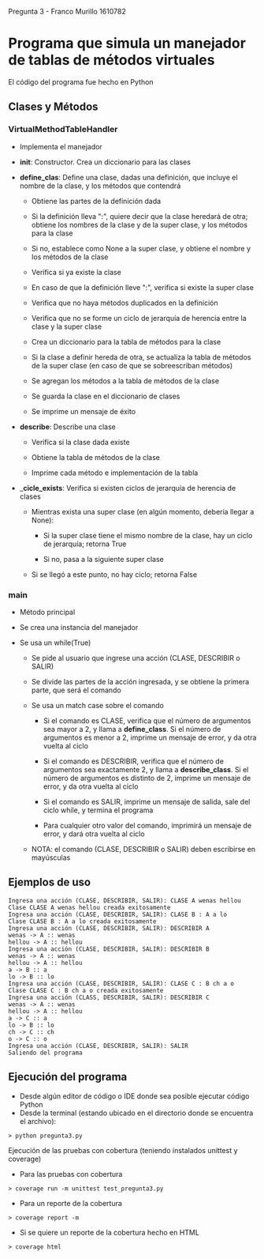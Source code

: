 Pregunta 3 - Franco Murillo 1610782

# Programa que simula un manejador de tablas de métodos virtuales

El código del programa fue hecho en Python

## Clases y Métodos

### VirtualMethodTableHandler 

- Implementa el manejador
    
- ____init____: Constructor. Crea un diccionario para las clases
    
- __define_clas__: Define una clase, dadas una definición, que incluye el nombre de la clase, y los métodos que contendrá

    - Obtiene las partes de la definición dada

    - Si la definición lleva ":", quiere decir que la clase heredará de otra; obtiene los nombres de la clase y de la super clase, y los métodos para la clase

    - Si no, establece como None a la super clase, y obtiene el nombre y los métodos de la clase

    - Verifica si ya existe la clase

    - En caso de que la definición lleve ":", verifica si existe la super clase

    - Verifica que no haya métodos duplicados en la definición

    - Verifica que no se forme un ciclo de jerarquía de herencia entre la clase y la super clase

    - Crea un diccionario para la tabla de métodos para la clase

    - Si la clase a definir hereda de otra, se actualiza la tabla de métodos de la super clase (en caso de que se sobreescriban métodos)

    - Se agregan los métodos a la tabla de métodos de la clase

    - Se guarda la clase en el diccionario de clases

    - Se imprime un mensaje de éxito

- __describe__: Describe una clase

    - Verifica si la clase dada existe

    - Obtiene la tabla de métodos de la clase

    - Imprime cada método e implementación de la tabla

- ___cicle_exists__: Verifica si existen ciclos de jerarquía de herencia de clases

    - Mientras exista una super clase (en algún momento, debería llegar a None):

        - Si la super clase tiene el mismo nombre de la clase, hay un ciclo de jerarquía; retorna True

        - Si no, pasa a la siguiente super clase
        
    - Si se llegó a este punto, no hay ciclo; retorna False

### main
- Método principal

- Se crea una instancia del manejador

- Se usa un while(True)

    - Se pide al usuario que ingrese una acción (CLASE, DESCRIBIR o SALIR)

    - Se divide las partes de la acción ingresada, y se obtiene la primera parte, que será el comando

    - Se usa un match case sobre el comando

        - Si el comando es CLASE, verifica que el número de argumentos sea mayor a 2, y llama a __define_class__. Si el número de argumentos es menor a 2, imprime un mensaje de error, y da otra vuelta al ciclo

        - Si el comando es DESCRIBIR, verifica que el número de argumentos sea exactamente 2, y llama a __describe_class__. Si el número de argumentos es distinto de 2, imprime un mensaje de error, y da otra vuelta al ciclo

        - Si el comando es SALIR, imprime un mensaje de salida, sale del ciclo while, y termina el programa

        - Para cualquier otro valor del comando, imprimirá un mensaje de error, y dará otra vuelta al ciclo

    - NOTA: el comando (CLASE, DESCRIBIR o SALIR) deben escribirse en mayúsculas

## Ejemplos de uso

```
Ingresa una acción (CLASE, DESCRIBIR, SALIR): CLASE A wenas hellou
Clase CLASE A wenas hellou creada exitosamente
Ingresa una acción (CLASE, DESCRIBIR, SALIR): CLASE B : A a lo
Clase CLASE B : A a lo creada exitosamente
Ingresa una acción (CLASE, DESCRIBIR, SALIR): DESCRIBIR A
wenas -> A :: wenas
hellou -> A :: hellou
Ingresa una acción (CLASE, DESCRIBIR, SALIR): DESCRIBIR B
wenas -> A :: wenas
hellou -> A :: hellou
a -> B :: a
lo -> B :: lo
Ingresa una acción (CLASE, DESCRIBIR, SALIR): CLASE C : B ch a o
Clase CLASE C : B ch a o creada exitosamente
Ingresa una acción (CLASS, DESCRIBIR, SALIR): DESCRIBIR C
wenas -> A :: wenas
hellou -> A :: hellou
a -> C :: a
lo -> B :: lo
ch -> C :: ch
o -> C :: o
Ingresa una acción (CLASE, DESCRIBIR, SALIR): SALIR
Saliendo del programa
```

## Ejecución del programa

- Desde algún editor de código o IDE donde sea posible ejecutar código Python
- Desde la terminal (estando ubicado en el directorio donde se encuentra el archivo):
  
```
> python pregunta3.py
```

Ejecución de las pruebas con cobertura (teniendo instalados unittest y coverage)
- Para las pruebas con cobertura

 ```
 > coverage run -m unittest test_pregunta3.py
 ```

- Para un reporte de la cobertura
```     
> coverage report -m
```

- Si se quiere un reporte de la cobertura hecho en HTML
```
> coverage html
```
